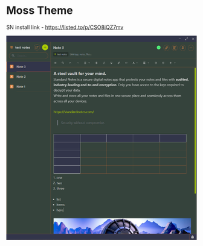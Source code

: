 # Moss Theme

SN install link - https://listed.to/p/CSO8iQZ7mv

![themescreenshot.png](./images/themescreenshot.png)